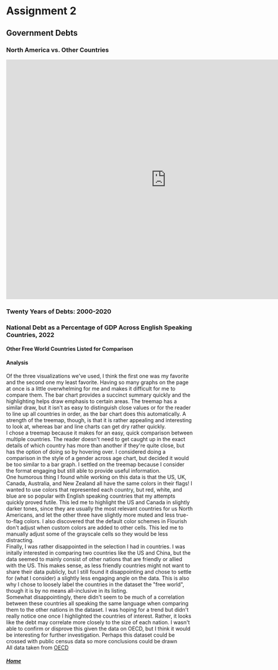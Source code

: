 # Assignment 2

## Government Debts
### North America vs. Other Countries
<iframe src="https://data.oecd.org/chart/7bfQ" width="860" height="645" style="border: 0" mozallowfullscreen="true" webkitallowfullscreen="true" allowfullscreen="true"><a href="https://data.oecd.org/chart/7bfQ" target="_blank">OECD Chart: General government debt, Total, % of GDP, Annual, 2022</a></iframe>

### Twenty Years of Debts: 2000-2020
<div class="flourish-embed flourish-chart" data-src="visualisation/14980787"><script src="https://public.flourish.studio/resources/embed.js"></script></div>

### National Debt as a Percentage of GDP Across English Speaking Countries, 2022
#### Other Free World Countries Listed for Comparison
<div class="flourish-embed flourish-hierarchy" data-src="visualisation/14981084"><script src="https://public.flourish.studio/resources/embed.js"></script></div>

#### Analysis
Of the three visualizations we've used, I think the first one was my favorite and the second one my least favorite. Having so many graphs on the page at once is a little overwhelming for me and makes it difficult for me to compare them. The bar chart provides a succinct summary quickly and the highlighting helps draw emphasis to certain areas. The treemap has a similar draw, but it isn't as easy to distinguish close values or for the reader to line up all countries in order, as the bar chart does this automatically. A strength of the treemap, though, is that it is rather appealing and interesting to look at, whereas bar and line charts can get dry rather quickly.   
I chose a treemap because it makes for an easy, quick comparison between multiple countries. The reader doesn't need to get caught up in the exact details of which country has more than another if they're quite close, but has the option of doing so by hovering over. I considered doing a comparison in the style of a gender across age chart, but decided it would be too similar to a bar graph. I settled on the treemap because I consider the format engaging but still able to provide useful information.   
One humorous thing I found while working on this data is that the US, UK, Canada, Australia, and New Zealand all have the same colors in their flags! I wanted to use colors that represented each country, but red, white, and blue are so popular with English speaking countries that my attempts quickly proved futile. This led me to highlight the US and Canada in slightly darker tones, since they are usually the most relevant countries for us North Americans, and let the other three have slightly more muted and less true-to-flag colors. I also discovered that the default color schemes in Flourish don't adjust when custom colors are added to other cells. This led me to manually adjust some of the grayscale cells so they would be less distracting.     
Finally, I was rather disappointed in the selection I had in countries. I was initally interested in comparing two countries like the US and China, but the data seemed to mainly consist of other nations that are friendly or allied with the US. This makes sense, as less friendly countries might not want to share their data publicly, but I still found it disappointing and chose to settle for (what I consider) a slightly less engaging angle on the data. This is also why I chose to loosely label the countries in the dataset the "free world", though it is by no means all-inclusive in its listing.      
Somewhat disappointingly, there didn't seem to be much of a correlation between these countries all speaking the same language when comparing them to the other nations in the dataset. I was hoping for a trend but didn't really notice one once I highlighted the countries of interest. Rather, it looks like the debt may correlate more closely to the size of each nation. I wasn't able to confirm or disprove this given the data on OECD, but I think it would be interesting for further investigation. Perhaps this dataset could be crossed with public census data so more conclusions could be drawn  
All data taken from [OECD](https://data.oecd.org/gga/general-government-debt.htm)   

##### [Home](https://abiabrown.github.io/TSWD/)
